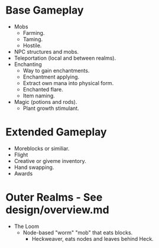 # Base Gameplay
* Mobs
	* Farming.
	* Taming.
	* Hostile.
* NPC structures and mobs.
* Teleportation (local and between realms).
* Enchanting
	* Way to gain enchantments.
	* Enchantment applying.
	* Extract own mana into physical form.
	* Enchanted flare.
	* Item naming.
* Magic (potions and rods).
	* Plant growth stimulant.

# Extended Gameplay
* Moreblocks or similiar.
* Flight
* Creative or giveme inventory.
* Hand swapping.
* Awards

# Outer Realms - See design/overview.md
* The Loom
	* Node-based "worm" "mob" that eats blocks.
		* Heckweaver, eats nodes and leaves behind Heck.

